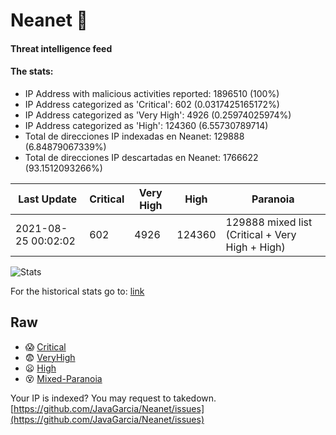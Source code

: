 # Neanet :hocho:
#### Threat intelligence feed
#### The stats:

- IP Address with malicious activities reported: 1896510 (100%)
- IP Address categorized as 'Critical':  602 (0.0317425165172%)
- IP Address categorized as 'Very High':  4926 (0.25974025974%)
- IP Address categorized as 'High':  124360 (6.55730789714)
- Total de direcciones IP indexadas en Neanet:  129888 (6.84879067339%)
- Total de direcciones IP descartadas en Neanet:  1766622 (93.1512093266%)

| Last Update | Critical | Very High | High | Paranoia |
| --- | --- | --- | --- | --- |
| 2021-08-25 00:02:02 | 602 | 4926 | 124360 | 129888 mixed list (Critical + Very High + High)|

![Stats](https://docs.google.com/spreadsheets/d/e/2PACX-1vSnaNMIXVabIpDJjufMlzH7poXnshF3mgd8Is1g9ytUEzVsP5my4Trn8f-xkoLLQ38xpL3HtmUexLo6/pubchart?oid=501124687&format=image)

For the historical stats go to: [link](/stats.csv)
## Raw
- :scream: [Critical](https://raw.githubusercontent.com/JavaGarcia/Neanet/master/blacklists/neanet_critical.txt)
- :fearful: [VeryHigh](https://raw.githubusercontent.com/JavaGarcia/Neanet/master/blacklists/neanet_veryHigh.txtt)
- :frowning: [High](https://raw.githubusercontent.com/JavaGarcia/Neanet/master/blacklists/neanet_high.txt)
- :dizzy_face: [Mixed-Paranoia](https://raw.githubusercontent.com/JavaGarcia/Neanet/master/blacklists/neanet_all.txt)


Your IP is indexed? You may request to takedown. [https://github.com/JavaGarcia/Neanet/issues](https://github.com/JavaGarcia/Neanet/issues)






































































































































































































































































































































































































































































































































































































































































































































































































































































































































































































































































































































































































































































































































































































































































































































































































































































































































































































































































































































































































































































































































































































































































































































































































































































































































































































































































































































































































































































































































































































































































































































































































































































































































































































































































































































































































































































































































































































































































































































































































































































































































































































































































































































































































































































































































































































































































































































































































































































































































































































































































































































































































































































































































































































































































































































































































































































































































































































































































































































































































































































































































































































































































































































































































































































































































































































































































































































































































































































































































































































































































































































































































































































































































































































































































































































































































































































































































































































































































































































































































































































































































































































































































































































































































































































































